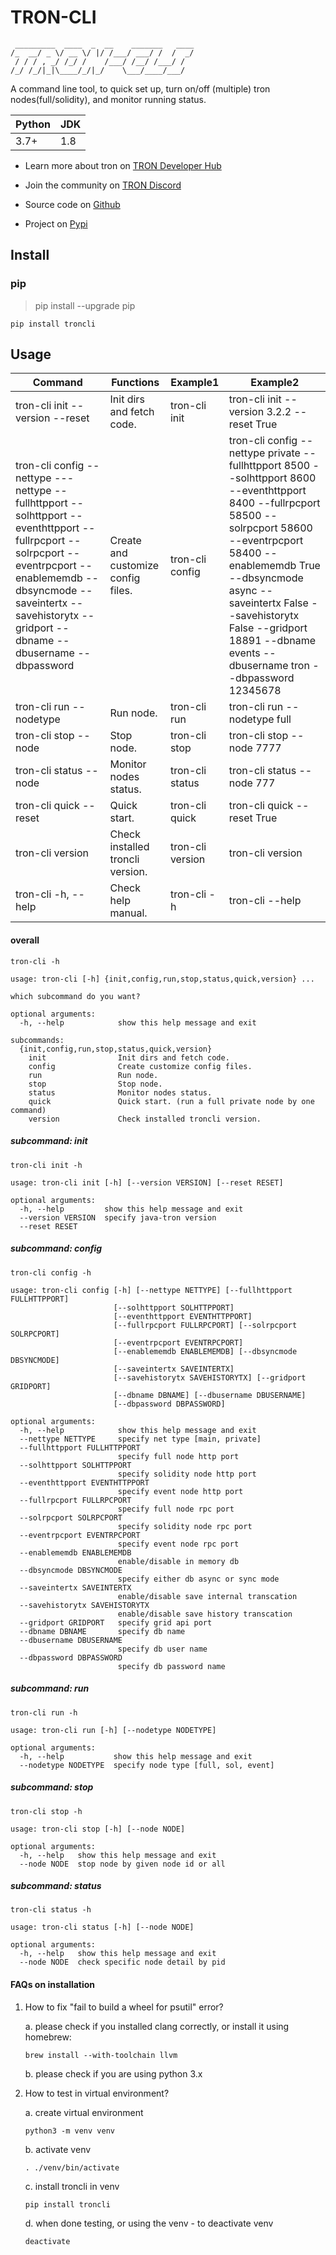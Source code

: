 # TRON-CLI
```
 _________  ____  _  __    _______   ____
/_  __/ _ \/ __ \/ |/ /___/ ___/ /  /  _/
 / / / , _/ /_/ /    /___/ /__/ /___/ /  
/_/ /_/|_|\____/_/|_/    \___/____/___/
```

A command line tool, to quick set up, turn on/off (multiple) tron nodes(full/solidity), and monitor running status.

| Python | JDK |
|--------|-----|
| 3.7+   | 1.8 |

* Learn more about tron on [TRON Developer Hub](https://developers.tron.network/docs/full-node)

* Join the community on [TRON Discord](https://discord.gg/GsRgsTD)

* Source code on [Github](https://github.com/tronprotocol/tron-cli)

* Project on [Pypi](https://pypi.org/project/troncli/)

## Install

### pip

> pip install --upgrade pip

```
pip install troncli
```

## Usage

| Command                                                                                                                                                                                                                            | Functions                          | Example1         | Example2                                                                                                                                                                                                                                                                                                           |
|------------------------------------------------------------------------------------------------------------------------------------------------------------------------------------------------------------------------------------|------------------------------------|------------------|--------------------------------------------------------------------------------------------------------------------------------------------------------------------------------------------------------------------------------------------------------------------------------------------------------------------|
| tron-cli init --version --reset                                                                                                                                                                                                    | Init dirs and fetch code.          | tron-cli init    | tron-cli init --version 3.2.2 --reset True                                                                                                                                                                                                                                                                         |
| tron-cli config --nettype ---nettype --fullhttpport --solhttpport --eventhttpport --fullrpcport --solrpcport --eventrpcport --enablememdb --dbsyncmode --saveintertx --savehistorytx --gridport --dbname --dbusername --dbpassword | Create and customize config files. | tron-cli config  | tron-cli config --nettype private --fullhttpport 8500 --solhttpport 8600 --eventhttpport 8400 --fullrpcport 58500 --solrpcport 58600 --eventrpcport 58400 --enablememdb True --dbsyncmode async --saveintertx False --savehistorytx False --gridport 18891 --dbname events --dbusername tron --dbpassword 12345678 |
| tron-cli run --nodetype                                                                                                                                                                                                            | Run node.                          | tron-cli run     | tron-cli run --nodetype full                                                                                                                                                                                                                                                                                       |
| tron-cli stop --node                                                                                                                                                                                                               | Stop node.                         | tron-cli stop    | tron-cli stop --node 7777                                                                                                                                                                                                                                                                                          |
| tron-cli status --node                                                                                                                                                                                                             | Monitor nodes status.              | tron-cli status  | tron-cli status --node 777                                                                                                                                                                                                                                                                                         |
| tron-cli quick --reset                                                                                                                                                                                                             | Quick start.                       | tron-cli quick   | tron-cli quick -- reset True                                                                                                                                                                                                                                                                                       |
| tron-cli version                                                                                                                                                                                                                   | Check installed troncli version.   | tron-cli version | tron-cli version                                                                                                                                                                                                                                                                                                   |
| tron-cli -h, --help                                                                                                                                                                                                                | Check help manual.                 | tron-cli -h      | tron-cli --help                                                                                                                                                                                                                                                                                                    |

#### overall

```
tron-cli -h
```
```
usage: tron-cli [-h] {init,config,run,stop,status,quick,version} ...

which subcommand do you want?

optional arguments:
  -h, --help            show this help message and exit

subcommands:
  {init,config,run,stop,status,quick,version}
    init                Init dirs and fetch code.
    config              Create customize config files.
    run                 Run node.
    stop                Stop node.
    status              Monitor nodes status.
    quick               Quick start. (run a full private node by one command)
    version             Check installed troncli version.
```

##### subcommand: init

```
tron-cli init -h
```
```
usage: tron-cli init [-h] [--version VERSION] [--reset RESET]

optional arguments:
  -h, --help         show this help message and exit
  --version VERSION  specify java-tron version
  --reset RESET
```

##### subcommand: config

```
tron-cli config -h
```
```
usage: tron-cli config [-h] [--nettype NETTYPE] [--fullhttpport FULLHTTPPORT]
                       [--solhttpport SOLHTTPPORT]
                       [--eventhttpport EVENTHTTPPORT]
                       [--fullrpcport FULLRPCPORT] [--solrpcport SOLRPCPORT]
                       [--eventrpcport EVENTRPCPORT]
                       [--enablememdb ENABLEMEMDB] [--dbsyncmode DBSYNCMODE]
                       [--saveintertx SAVEINTERTX]
                       [--savehistorytx SAVEHISTORYTX] [--gridport GRIDPORT]
                       [--dbname DBNAME] [--dbusername DBUSERNAME]
                       [--dbpassword DBPASSWORD]

optional arguments:
  -h, --help            show this help message and exit
  --nettype NETTYPE     specify net type [main, private]
  --fullhttpport FULLHTTPPORT
                        specify full node http port
  --solhttpport SOLHTTPPORT
                        specify solidity node http port
  --eventhttpport EVENTHTTPPORT
                        specify event node http port
  --fullrpcport FULLRPCPORT
                        specify full node rpc port
  --solrpcport SOLRPCPORT
                        specify solidity node rpc port
  --eventrpcport EVENTRPCPORT
                        specify event node rpc port
  --enablememdb ENABLEMEMDB
                        enable/disable in memory db
  --dbsyncmode DBSYNCMODE
                        specify either db async or sync mode
  --saveintertx SAVEINTERTX
                        enable/disable save internal transcation
  --savehistorytx SAVEHISTORYTX
                        enable/disable save history transcation
  --gridport GRIDPORT   specify grid api port
  --dbname DBNAME       specify db name
  --dbusername DBUSERNAME
                        specify db user name
  --dbpassword DBPASSWORD
                        specify db password name
```

##### subcommand: run

```
tron-cli run -h
```
```
usage: tron-cli run [-h] [--nodetype NODETYPE]

optional arguments:
  -h, --help           show this help message and exit
  --nodetype NODETYPE  specify node type [full, sol, event]
```

##### subcommand: stop

```
tron-cli stop -h
```
```
usage: tron-cli stop [-h] [--node NODE]

optional arguments:
  -h, --help   show this help message and exit
  --node NODE  stop node by given node id or all
```

##### subcommand: status

```
tron-cli status -h
```
```
usage: tron-cli status [-h] [--node NODE]

optional arguments:
  -h, --help   show this help message and exit
  --node NODE  check specific node detail by pid
```

#### FAQs on installation

1. How to fix "fail to build a wheel for psutil" error?

    a. please check if you installed clang correctly, or install it using homebrew:

    ```
    brew install --with-toolchain llvm
    ```

    b. please check if you are using python 3.x

2. How to test in virtual environment?
    
    a. create virtual environment

    ```
    python3 -m venv venv
    ```

    b. activate venv

    ```
    . ./venv/bin/activate
    ```

    c. install troncli in venv

    ```
    pip install troncli
    ```

    d. when done testing, or using the venv - to deactivate venv

    ```
    deactivate
    ```
